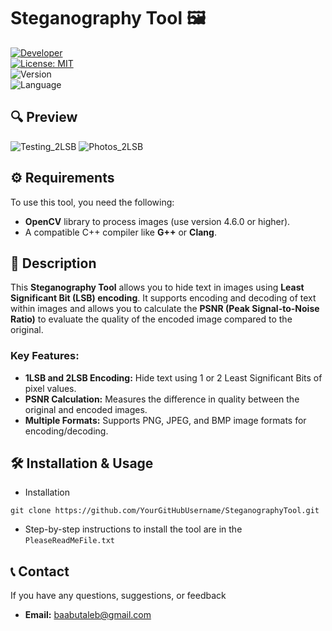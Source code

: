 # Steganography Tool 🖼️

[![Developer](https://img.shields.io/badge/Developer-YourName-crimson)](https://github.com/YourGitHubUsername)  
[![License: MIT](https://img.shields.io/badge/License-MIT-yellow.svg)](https://github.com/YourGitHubUsername/SteganographyTool/blob/main/LICENSE)  
![Version](https://img.shields.io/badge/version-1.0-brightgreen)  
![Language](https://img.shields.io/badge/language-C++-blue)


## 🔍 Preview
![Testing_2LSB](https://github.com/user-attachments/assets/3394ed1a-510f-48ae-9e1d-0c41b919ef91)
![Photos_2LSB](https://github.com/user-attachments/assets/e457d269-5fb7-4506-802f-a953354dddff)


## ⚙️ Requirements
To use this tool, you need the following:
- **OpenCV** library to process images (use version 4.6.0 or higher).
- A compatible C++ compiler like **G++** or **Clang**.

## 📝 Description
This **Steganography Tool** allows you to hide text in images using **Least Significant Bit (LSB) encoding**. It supports encoding and decoding of text within images and allows you to calculate the **PSNR (Peak Signal-to-Noise Ratio)** to evaluate the quality of the encoded image compared to the original.

### Key Features:
- **1LSB and 2LSB Encoding:** Hide text using 1 or 2 Least Significant Bits of pixel values.
- **PSNR Calculation:** Measures the difference in quality between the original and encoded images.
- **Multiple Formats:** Supports PNG, JPEG, and BMP image formats for encoding/decoding.

## 🛠 Installation & Usage

- Installation
```
git clone https://github.com/YourGitHubUsername/SteganographyTool.git
```

 -  Step-by-step instructions to install the tool are in the `PleaseReadMeFile.txt`


## 📞 Contact
If you have any questions, suggestions, or feedback

- **Email:** [baabutaleb@gmail.com](mailto:baabutaleb@gmail.com)
